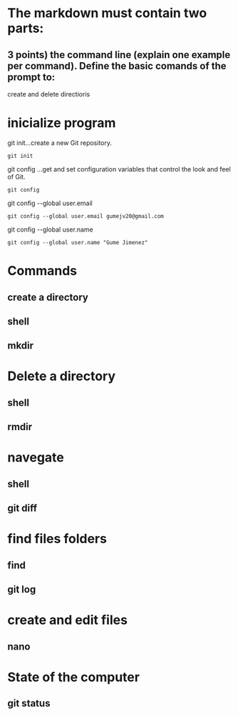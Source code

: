 
# The markdown must contain two parts:
## 3 points) the command line (explain one example per command). Define the basic comands of the prompt to:
 create and delete directioris 
# inicialize program

git init...create a new Git repository.
```
git init
 ```
git config ...get and set configuration variables that control the look and feel of Git.
``` 
git config 
 ```
git config --global user.email 
 ```
git config --global user.email gumejv20@gmail.com
```
git config --global user.name

```
git config --global user.name "Gume Jimenez"
```

# Commands
## create a directory
## shell
## mkdir

# Delete a directory

## shell
## rmdir

# navegate

## shell
## git diff

# find files folders

## find
## git log

# create and edit files

## nano

# State of the computer

## git status
